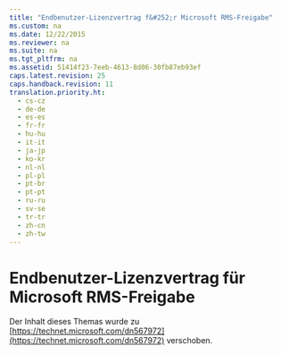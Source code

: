 ```yaml
---
title: "Endbenutzer-Lizenzvertrag f&#252;r Microsoft RMS-Freigabe"
ms.custom: na
ms.date: 12/22/2015
ms.reviewer: na
ms.suite: na
ms.tgt_pltfrm: na
ms.assetid: 51414f23-7eeb-4613-8d06-30fb87eb93ef
caps.latest.revision: 25
caps.handback.revision: 11
translation.priority.ht: 
  - cs-cz
  - de-de
  - es-es
  - fr-fr
  - hu-hu
  - it-it
  - ja-jp
  - ko-kr
  - nl-nl
  - pl-pl
  - pt-br
  - pt-pt
  - ru-ru
  - sv-se
  - tr-tr
  - zh-cn
  - zh-tw
---
```

# Endbenutzer-Lizenzvertrag f&#252;r Microsoft RMS-Freigabe
Der Inhalt dieses Themas wurde zu [https://technet.microsoft.com/dn567972](https://technet.microsoft.com/dn567972) verschoben.

